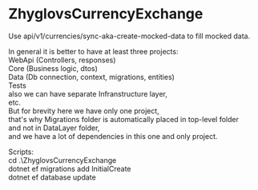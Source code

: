 # ZhyglovsCurrencyExchange

Use api/v1/currencies/sync-aka-create-mocked-data to fill mocked data.


In general it is better to have at least three projects: \
WebApi (Controllers, responses)\
Core (Business logic, dtos)\
Data (Db connection, context, migrations, entities)\
Tests\
also we can have separate Infranstructure layer,\
etc.\
But for brevity here we have only one project,\
that's why Migrations folder is automatically placed in top-level folder\
and not in DataLayer folder,\
and we have a lot of dependencies in this one and only project. 

Scripts: \
cd .\ZhyglovsCurrencyExchange\
dotnet ef migrations add InitialCreate\
dotnet ef database update 
